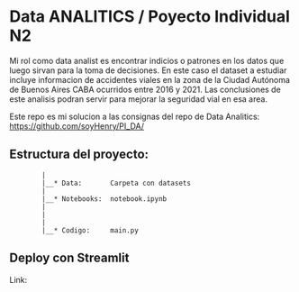 # Data ANALITICS / Poyecto Individual N2

Mi rol como data analist es encontrar indicios o patrones en los datos que luego sirvan para la toma de decisiones. 
En este caso el dataset a estudiar incluye informacion de accidentes viales en la zona de la Ciudad Autónoma de Buenos Aires CABA ocurridos entre 2016 y 2021. 
Las conclusiones de este analisis podran servir para mejorar la seguridad vial en esa area.

Este repo es mi solucion a las consignas del repo de Data Analitics: https://github.com/soyHenry/PI_DA/

## Estructura del proyecto:

            |
            |__* Data:       Carpeta con datasets
            |
            |__* Notebooks:  notebook.ipynb
            |                
            |                
            |
            |__* Codigo:     main.py

## Deploy con Streamlit

Link:
